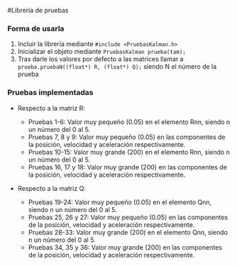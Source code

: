 ﻿#Librería de pruebas

### Forma de usarla

1. Incluir la librería mediante ```#include <PruebasKalman.h>```
2. Inicializar el objeto mediante ```PruebasKalman prueba(tam);```
3. Tras darle los valores por defecto a las matrices llamar a ```prueba.pruebaN((float*) R, (float*) Q);``` siendo N el número de la prueba


### Pruebas implementadas

* Respecto a la matriz R:
    - Pruebas 1-6: Valor muy pequeño (0.05) en el elemento Rnn, siendo n un número del 0 al 5.
    - Pruebas 7, 8 y 9: Valor muy pequeño (0.05) en las componentes de la posición, velocidad y aceleración respectivamente.
    - Pruebas 10-15: Valor muy grande (200) en el elemento Rnn, siendo n un número del 0 al 5.
    - Pruebas 16, 17 y 18: Valor muy grande (200) en las componentes de la posición, velocidad y aceleración respectivamente.

* Respecto a la matriz Q:
    - Pruebas 19-24: Valor muy pequeño (0.05) en el elemento Qnn, siendo n un número del 0 al 5.
    - Pruebas 25, 26 y 27: Valor muy pequeño (0.05) en las componentes de la posición, velocidad y aceleración respectivamente.
    - Pruebas 28-33: Valor muy grande (200) en el elemento Qnn, siendo n un número del 0 al 5.
    - Pruebas 34, 35 y 36: Valor muy grande (200) en las componentes de la posición, velocidad y aceleración respectivamente.

